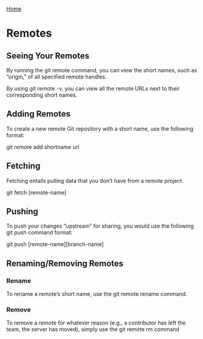 [Home](README.md)

# Remotes

## Seeing Your Remotes

By running the git remote command, you can view the short names, such as “origin,” of all specified remote handles.

By using git remote -v, you can view all the remote URLs next to their corresponding short names.

## Adding Remotes

To create a new remote Git repository with a short name, use the following format:

git remote add shortname url

## Fetching

Fetching entails pulling data that you don’t have from a remote project.

git fetch [remote-name]

## Pushing

To push your changes “upstream” for sharing, you would use the following git push command format:

git push [remote-name][branch-name]

## Renaming/Removing Remotes

### Rename

To rename a remote’s short name, use the git remote rename command.

### Remove

To remove a remote for whatever reason (e.g., a contributor has left the team, the server has moved), simply use the git remote rm command


